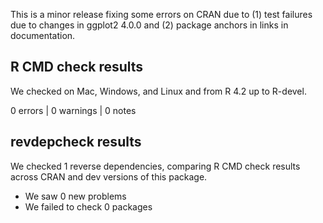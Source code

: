 This is a minor release fixing some errors on CRAN due to (1) test failures due to changes in ggplot2 4.0.0 and (2) package anchors in links in documentation.

## R CMD check results

We checked on Mac, Windows, and Linux and from R 4.2 up to R-devel.

0 errors | 0 warnings | 0 notes

## revdepcheck results

We checked 1 reverse dependencies, comparing R CMD check results across CRAN and dev versions of this package.

 * We saw 0 new problems
 * We failed to check 0 packages
